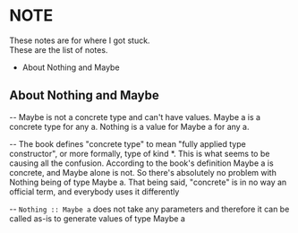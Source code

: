 # NOTE
These notes are for where I got stuck.  
These are the list of notes.

- About Nothing and Maybe

## About Nothing and Maybe
-- Maybe is not a concrete type and can't have values. Maybe a is a concrete type for any a. Nothing is a value for Maybe a for any a.

-- The book defines "concrete type" to mean "fully applied type constructor", or more formally, type of kind *. This is what seems to be causing all the confusion. According to the book's definition Maybe a is concrete, and Maybe alone is not. So there's absolutely no problem with Nothing being of type Maybe a. That being said, "concrete" is in no way an official term, and everybody uses it differently

-- `Nothing :: Maybe a` does not take any parameters and therefore it can be called as-is to generate values of type Maybe a
